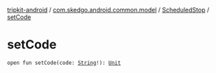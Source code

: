 [tripkit-android](../../index.md) / [com.skedgo.android.common.model](../index.md) / [ScheduledStop](index.md) / [setCode](./set-code.md)

# setCode

`open fun setCode(code: `[`String`](https://kotlinlang.org/api/latest/jvm/stdlib/kotlin/-string/index.html)`!): `[`Unit`](https://kotlinlang.org/api/latest/jvm/stdlib/kotlin/-unit/index.html)